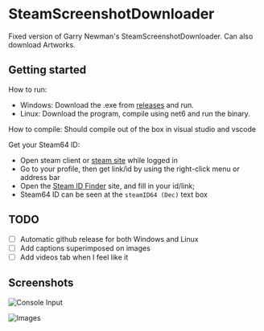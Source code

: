 # SteamScreenshotDownloader

Fixed version of Garry Newman's SteamScreenshotDownloader. Can also download Artworks.

## Getting started

How to run:

- Windows: Download the .exe from [releases](https://github.com/Lightning2X/SteamScreenshotDownloader/releases) and run.
- Linux: Download the program, compile using net6 and run the binary.

How to compile: Should compile out of the box in visual studio and vscode

Get your Steam64 ID:

- Open steam client or [steam site](https://steamcommunity.com/) while logged in
- Go to your profile, then get link/id by using the right-click menu or address bar
- Open the [Steam ID Finder](https://www.steamidfinder.com/) site, and fill in your id/link;
- Steam64 ID can be seen at the `steamID64 (Dec)` text box

## TODO

- [ ] Automatic github release for both Windows and Linux
- [ ] Add captions superimposed on images
- [ ] Add videos tab when I feel like it

## Screenshots

![Console Input](https://user-images.githubusercontent.com/37377181/215451313-7ddaa485-3021-4390-803b-c76f017f4233.png)

![Images](https://user-images.githubusercontent.com/37377181/215451599-a2972dcc-69c0-4d83-b07b-0e55aec4e533.png)
